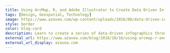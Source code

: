 ```yaml
---
title: Using ArcMap, R, and Adobe Illustrator to Create Data Driven Infographics
tags: [Design, Geospatial, Technology]
image: https://www.azavea.com/wp-content/uploads/2018/08/data-driven-infographics-blog-image-500x310.png
style: border
color: blog-card
description: Learn to create a series of data-driven infographics through a project example that evaluates bus performance in each Philadelphia City Council District.
external_url: https://www.azavea.com/blog/2018/10/16/using-arcmap-r-and-adobe-illustrator-to-create-data-driven-infographics/
external_url_display: azavea.com
---
```

